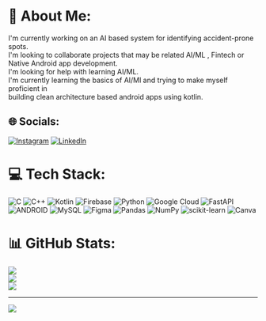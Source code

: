 # 💫 About Me:
I'm currently working on an AI based system for identifying accident-prone spots.<br>I'm looking to collaborate projects that may be related AI/ML , Fintech or <br>Native Android app development.<br>I'm looking for help with learning AI/ML.<br>I'm currently learning the basics of AI/Ml and trying to make myself proficient in <br>building clean architecture based android apps using kotlin.


## 🌐 Socials:
[![Instagram](https://img.shields.io/badge/Instagram-%23E4405F.svg?logo=Instagram&logoColor=white)](https://instagram.com/cyberlion_4) [![LinkedIn](https://img.shields.io/badge/LinkedIn-%230077B5.svg?logo=linkedin&logoColor=white)](https://linkedin.com/in/prasanjit-panda-56152a250) 

# 💻 Tech Stack:
![C](https://img.shields.io/badge/c-%2300599C.svg?style=flat-square&logo=c&logoColor=white) ![C++](https://img.shields.io/badge/c++-%2300599C.svg?style=flat-square&logo=c%2B%2B&logoColor=white) ![Kotlin](https://img.shields.io/badge/kotlin-%230095D5.svg?style=flat-square&logo=kotlin&logoColor=white) ![Firebase](https://img.shields.io/badge/firebase-%23039BE5.svg?style=flat-square&logo=firebase) ![Python](https://img.shields.io/badge/python-3670A0?style=flat-square&logo=python&logoColor=ffdd54) ![Google Cloud](https://img.shields.io/badge/Google%20Cloud-%234285F4.svg?style=flat-square&logo=google-cloud&logoColor=white) ![FastAPI](https://img.shields.io/badge/FastAPI-005571?style=flat-square&logo=fastapi) ![ANDROID](https://img.shields.io/badge/android-%2320232a.svg?style=flat-square&logo=android&logoColor=%a4c639) ![MySQL](https://img.shields.io/badge/mysql-%2300f.svg?style=flat-square&logo=mysql&logoColor=white) 	![Figma](https://img.shields.io/badge/figma-%23F24E1E.svg?style=flat-square&logo=figma&logoColor=white) ![Pandas](https://img.shields.io/badge/pandas-%23150458.svg?style=flat-square&logo=pandas&logoColor=white) ![NumPy](https://img.shields.io/badge/numpy-%23013243.svg?style=flat-square&logo=numpy&logoColor=white) ![scikit-learn](https://img.shields.io/badge/scikit--learn-%23F7931E.svg?style=flat-square&logo=scikit-learn&logoColor=white) ![Canva](https://img.shields.io/badge/Canva-%2300C4CC.svg?style=flat-square&logo=Canva&logoColor=white)
# 📊 GitHub Stats:
![](https://github-readme-stats.vercel.app/api?username=Prasanjit-4&theme=gruvbox&hide_border=true&include_all_commits=true&count_private=false)<br/>
![](https://github-readme-streak-stats.herokuapp.com/?user=Prasanjit-4&theme=gruvbox&hide_border=true)<br/>
![](https://github-readme-stats.vercel.app/api/top-langs/?username=Prasanjit-4&theme=gruvbox&hide_border=true&include_all_commits=true&count_private=false&layout=compact)

---
[![](https://visitcount.itsvg.in/api?id=Prasanjit-4&icon=1&color=8)](https://visitcount.itsvg.in)

<!-- Proudly created with GPRM ( https://gprm.itsvg.in ) -->
